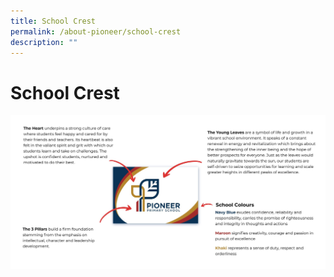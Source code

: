```yaml
---
title: School Crest
permalink: /about-pioneer/school-crest
description: ""
---
```

# School Crest

![](/images/images-01.jpg)